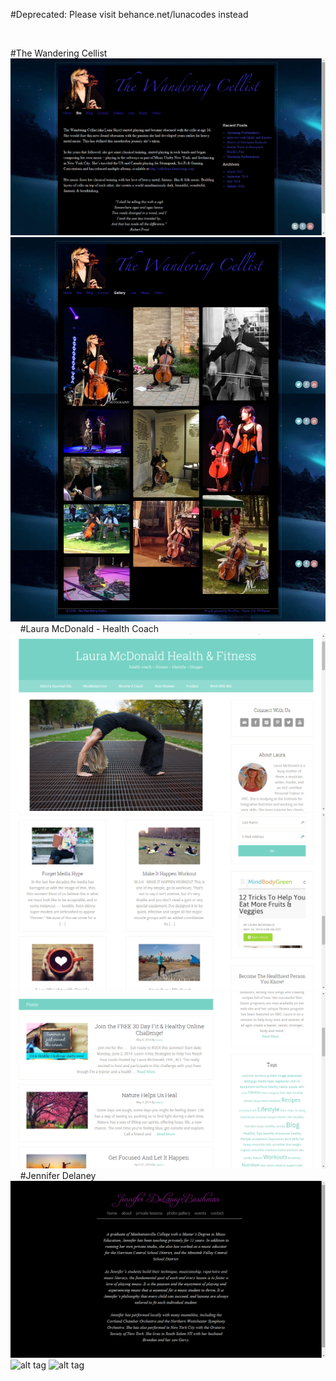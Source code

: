 #Deprecated: Please visit behance.net/lunacodes instead

&nbsp;
&nbsp;
&nbsp;

#The Wandering Cellist
![alt tag](https://github.com/lunacodes/design/blob/master/Web%20Design/Wandering%20Cellist/Bio%20Page.png)
![alt tag](https://github.com/lunacodes/design/blob/master/Web%20Design/Wandering%20Cellist/Gallery%20-%20The%20Wandering%20Cellist.png)
&nbsp; 
&nbsp; 
#Laura McDonald - Health Coach
![alt tag](https://github.com/lunacodes/design/blob/master/Web%20Design/Laura%20McDonald%20Health%20%26%20Fitness/Main%20v1.png)
![alt tag](https://github.com/lunacodes/design/blob/master/Web%20Design/Laura%20McDonald%20Health%20%26%20Fitness/News.png)
![alt tag](https://github.com/lunacodes/design/blob/master/Web%20Design/Laura%20McDonald%20Health%20%26%20Fitness/Posts.png)
&nbsp; 
&nbsp; 
#Jennifer Delaney
![alt tag](https://raw.githubusercontent.com/lunacodes/design/master/Web%20Design/Jennifer%20Buschman%20-%20Violinist/Bio%20Page.png)
![alt tag](http://url/to/img.png)
![alt tag](http://url/to/img.png)
